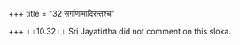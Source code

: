 +++
title = "32 सर्गाणामादिरन्तश्च"

+++
।।10.32।। Sri Jayatirtha did not comment on this sloka.  
  
